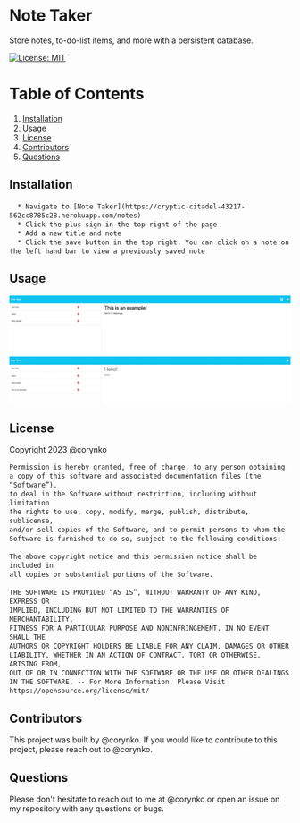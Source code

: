 # Note Taker

Store notes, to-do-list items, and more with a persistent database.

[![License: MIT](https://img.shields.io/badge/License-MIT-yellow.svg)](https://opensource.org/licenses/MIT)

# Table of Contents

1. [Installation](#installation)
2. [Usage](#usage)
3. [License](#license)
4. [Contributors](#contributors)
5. [Questions](#questions)

## Installation

      * Navigate to [Note Taker](https://cryptic-citadel-43217-562cc8785c28.herokuapp.com/notes)
      * Click the plus sign in the top right of the page
      * Add a new title and note
      * Click the save button in the top right. You can click on a note on the left hand bar to view a previously saved note

## Usage

![Note Taker in action](./public/assets/images/image_1.jpg)
![Viewing a previously saved note](./public/assets/images/image_2.jpg)

## License

Copyright 2023 @corynko

    Permission is hereby granted, free of charge, to any person obtaining
    a copy of this software and associated documentation files (the “Software”),
    to deal in the Software without restriction, including without limitation
    the rights to use, copy, modify, merge, publish, distribute, sublicense,
    and/or sell copies of the Software, and to permit persons to whom the
    Software is furnished to do so, subject to the following conditions:

    The above copyright notice and this permission notice shall be included in
    all copies or substantial portions of the Software.

    THE SOFTWARE IS PROVIDED “AS IS”, WITHOUT WARRANTY OF ANY KIND, EXPRESS OR
    IMPLIED, INCLUDING BUT NOT LIMITED TO THE WARRANTIES OF MERCHANTABILITY,
    FITNESS FOR A PARTICULAR PURPOSE AND NONINFRINGEMENT. IN NO EVENT SHALL THE
    AUTHORS OR COPYRIGHT HOLDERS BE LIABLE FOR ANY CLAIM, DAMAGES OR OTHER
    LIABILITY, WHETHER IN AN ACTION OF CONTRACT, TORT OR OTHERWISE, ARISING FROM,
    OUT OF OR IN CONNECTION WITH THE SOFTWARE OR THE USE OR OTHER DEALINGS IN THE SOFTWARE. -- For More Information, Please Visit https://opensource.org/license/mit/

## Contributors

This project was built by @corynko. If you would like to contribute to this project, please reach out to @corynko.

## Questions

Please don't hesitate to reach out to me at @corynko or open an issue on my repository with any questions or bugs.
